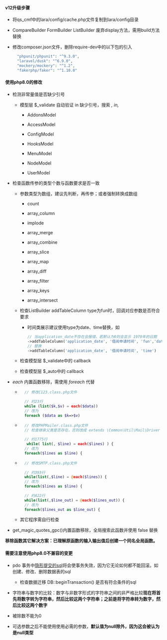 #### v12升级步骤

+ 将qs_cmf中的lara/config/cache.php文件复制到lara/config目录

+ CompareBuilder FormBuilder ListBuilder 废弃display方法，需用build方法替换
  
+ 修改composer.json文件，删除require-dev中的以下包的引入
  ```php
    "phpunit/phpunit": "^9.3.0",
    "laravel/dusk": "^6.9.0",
    "mockery/mockery": "^1.2",
    "fakerphp/faker": "^1.10.0"
  ```

#### 使用php8.0的修改

+ 检测非常量值是否缺少引号

    + 模型层 $_validate 自动验证 in 缺少引号，搜索 *, in,*

        + AddonsModel

        + AccessModel

        + ConfigModel

        + HooksModel

        + MenuModel

        + NodeModel

        + UserModel

+ 检查函数传参的类型个数与函数要求是否一致

    + 参数类型为数组，建议先判断，再传参；或者强制转换成数组

        + count

        + array_column

        + implode

        + array_merge

        + array_combine

        + array_slice

        + array_map

        + array_diff

        + array_filter

        + array_keys

        + array_intersect

    + 检查ListBuilder addTableColumn type为fun时，回调对应参数是否符合要求

        + 时间类展示建议使用type为date、time替换，如

          ```php
          // 当application_date不存在会报错，若默认为0则会显示 1970年的日期
          ->addTableColumn('application_date', '借阅申请时间', 'fun','date("Y-m-d H:i:s", __data_id__)')
          // 替换
          ->addTableColumn('application_date', '借阅申请时间', 'time')
          ```

    + 检查模型层 $_validate中的 callback

    + 检查模型层 $_auto中的 callback

+ *each* 内置函数移除，需使用 *foreach* 代替

    + ```php
        // 修改C123.class.php文件
    
        // 约23行 
        while (list($k,$v) = each($data))  
        // 改为 
        foreach ($data as $k=>$v)
      ```

    + ```php
        // 修改PHPMailer.class.php文件
        // 检查继承父类是否存在，否则改成 extends \Common\Util\Mail\Driver
        
        // 约1775行
         while( list(, $line) = each($lines) ) { 
        // 改为 
        foreach($lines as $line) {
      ```

    + ```php
        // 修改SMTP.class.php文件
        
        // 约393行 
        while(list(,$line) = @each($lines)) { 
        // 改为 
        foreach($lines as $line) {
        
        // 约422行 
        while(list(,$line_out) = @each($lines_out)) { 
        // 改为 
        foreach($lines_out as $line_out) {
      ```

    + 其它程序需自行检查

+ get_magic_quotes_gpc()内置函数移除，全局搜索此函数并使用 false 替换

**移除函数其它解决方案：已理解原函数的输入输出值后创建一个同名全局函数。**

#### 需要注意使用php8.0不兼容的变更

+ pdo 事务中[隐形提交的sql](https://dev.mysql.com/doc/refman/8.0/en/implicit-commit.html)将会使事务失效，因为它无论如何都不能回滚。如创建、修改、删除数据表的sql

    - 检查数据迁移 DB::beginTransaction() 是否有符合条件的sql

+ 字符串与数字的比较：数字与非数字形式的字符串之间的非严格比较**现在将首先将数字转为字符串，然后比较这两个字符串；之前是将字符串转为数字，然后比较这两个数字**

+ 被除数不能为0

+ 可选参数之后不能使用使用必需的参数，**默认值为null除外，因为这会被认为是null类型**
